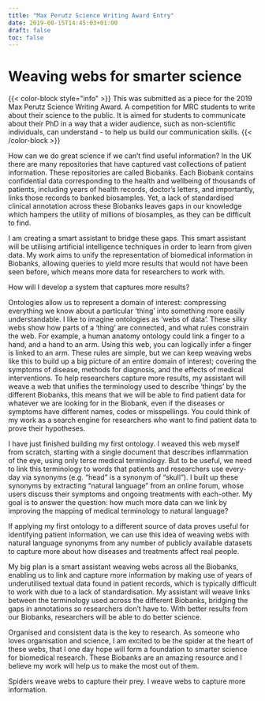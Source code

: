 ```yaml
---
title: "Max Perutz Science Writing Award Entry"
date: 2019-08-15T14:45:03+01:00
draft: false
toc: false
---
```


# Weaving webs for smarter science

{{< color-block style="info" >}}
This was submitted as a piece for the 2019 Max Perutz Science Writing Award.
A competition for MRC students to write about their science to the public.
It is aimed for students to communicate about their PhD in a way that a wider audience, such as non-scientific individuals, can understand - to help us build our communication skills.
{{< /color-block >}}

How can we do great science if we can’t find useful information? In the UK there are many repositories that have captured vast collections of patient information. These repositories are called Biobanks. Each Biobank contains confidential data corresponding to the health and wellbeing of thousands of patients, including years of health records, doctor’s letters, and importantly, links those records to banked biosamples. Yet, a lack of standardised clinical annotation across these Biobanks leaves gaps in our knowledge which hampers the utility of millions of biosamples, as they can be difficult to find.

I am creating a smart assistant to bridge these gaps. This smart assistant will be utilising artificial intelligence techniques in order to learn from given data. My work aims to unify the representation of biomedical information in Biobanks, allowing queries to yield more results that would not have been seen before, which means more data for researchers to work with.

How will I develop a system that captures more results?

Ontologies allow us to represent a domain of interest: compressing everything we know about a particular ‘thing’ into something more easily understandable. I like to imagine ontologies as ‘webs of data’. These silky webs show how parts of a ‘thing’ are connected, and what rules constrain the web. For example, a human anatomy ontology could link a finger to a hand, and a hand to an arm. Using this web, you can logically infer a finger is linked to an arm. These rules are simple, but we can keep weaving webs like this to build up a big picture of an entire domain of interest; covering the symptoms of disease, methods for diagnosis, and the effects of medical interventions. To help researchers capture more results, my assistant will weave a web that unifies the terminology used to describe ‘things’ by the different Biobanks, this means that we will be able to find patient data for whatever we are looking for in the Biobank, even if the diseases or symptoms have different names, codes or misspellings. You could think of my work as a search engine for researchers who want to find patient data to prove their hypotheses.

I have just finished building my first ontology. I weaved this web myself from scratch, starting with a single document that describes inflammation of the eye, using only terse medical terminology. But to be useful, we need to link this terminology to words that patients and researchers use every-day via synonyms (e.g. “head” is a synonym of “skull”). I built up these synonyms by extracting “natural language” from an online forum, whose users discuss their symptoms and ongoing treatments with each-other. My goal is to answer the question: how much more data can we link by improving the mapping of medical terminology to natural language?

If applying my first ontology to a different source of data proves useful for identifying patient information, we can use this idea of weaving webs with natural language synonyms from any number of publicly available datasets to capture more about how diseases and treatments affect real people.

My big plan is a smart assistant weaving webs across all the Biobanks, enabling us to link and capture more information by making use of years of underutilised textual data found in patient records, which is typically difficult to work with due to a lack of standardisation. My assistant will weave links between the terminology used across the different Biobanks, bridging the gaps in annotations so researchers don’t have to. With better results from our Biobanks, researchers will be able to do better science.

Organised and consistent data is the key to research. As someone who loves organisation and science, I am excited to be the spider at the heart of these webs, that I one day hope will form a foundation to smarter science for biomedical research. These Biobanks are an amazing resource and I believe my work will help us to make the most out of them.

Spiders weave webs to capture their prey. I weave webs to capture more information.